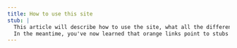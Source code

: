 ```yaml
---
title: How to use this site
stub: |
  This article will describe how to use the site, what all the different colors mean, and where you can leave comments. It isn't done yet. Check back later.
  In the meantime, you've now learned that orange links point to stubs!
---
```

